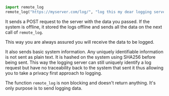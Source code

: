 ```python
import remote_log
remote_log("https://myserver.com/log/", "log this my dear logging server")
```

It sends a POST request to the server with the data you passed. If the system is offline, it stored the logs offline and sends all the data on the next call of `remote_log`.

This way you are always assured you will receive the data to be logged.

It also sends basic system information. Any uniquely identifiable information is not sent as plain text. It is hashed on the system using SHA256 before being sent. This way the logging server can still uniquely identify a log request but have no traceability back to the system that sent it thus allowing you to take a privacy first approach to logging.

The function `remote_log` is non blocking and doesn't return anything. It's only purpose is to send logging data.